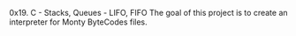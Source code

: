 0x19. C - Stacks, Queues - LIFO, FIFO
The goal of this project is to create an interpreter for Monty ByteCodes files.
